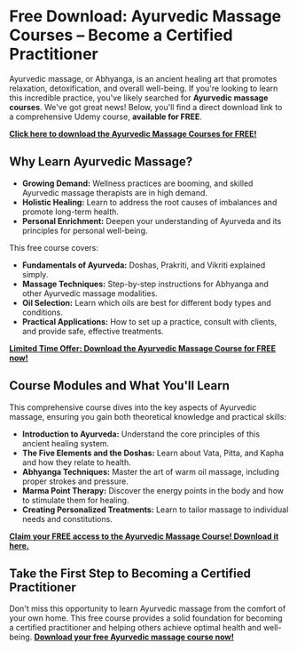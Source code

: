 # Free Download: Ayurvedic Massage Courses – Become a Certified Practitioner

Ayurvedic massage, or Abhyanga, is an ancient healing art that promotes relaxation, detoxification, and overall well-being. If you're looking to learn this incredible practice, you've likely searched for **Ayurvedic massage courses**. We've got great news! Below, you'll find a direct download link to a comprehensive Udemy course, **available for FREE**.

[**Click here to download the Ayurvedic Massage Courses for FREE!**](https://udemywork.com/ayurvedic-massage-courses)

## Why Learn Ayurvedic Massage?

*   **Growing Demand:** Wellness practices are booming, and skilled Ayurvedic massage therapists are in high demand.
*   **Holistic Healing:** Learn to address the root causes of imbalances and promote long-term health.
*   **Personal Enrichment:** Deepen your understanding of Ayurveda and its principles for personal well-being.

This free course covers:

*   **Fundamentals of Ayurveda:** Doshas, Prakriti, and Vikriti explained simply.
*   **Massage Techniques:** Step-by-step instructions for Abhyanga and other Ayurvedic massage modalities.
*   **Oil Selection:** Learn which oils are best for different body types and conditions.
*   **Practical Applications:** How to set up a practice, consult with clients, and provide safe, effective treatments.

[**Limited Time Offer: Download the Ayurvedic Massage Course for FREE now!**](https://udemywork.com/ayurvedic-massage-courses)

## Course Modules and What You'll Learn

This comprehensive course dives into the key aspects of Ayurvedic massage, ensuring you gain both theoretical knowledge and practical skills:

*   **Introduction to Ayurveda:** Understand the core principles of this ancient healing system.
*   **The Five Elements and the Doshas:** Learn about Vata, Pitta, and Kapha and how they relate to health.
*   **Abhyanga Techniques:** Master the art of warm oil massage, including proper strokes and pressure.
*   **Marma Point Therapy:** Discover the energy points in the body and how to stimulate them for healing.
*   **Creating Personalized Treatments:** Learn to tailor massage to individual needs and constitutions.

[**Claim your FREE access to the Ayurvedic Massage Course! Download it here.**](https://udemywork.com/ayurvedic-massage-courses)

## Take the First Step to Becoming a Certified Practitioner

Don't miss this opportunity to learn Ayurvedic massage from the comfort of your own home. This free course provides a solid foundation for becoming a certified practitioner and helping others achieve optimal health and well-being. **[Download your free Ayurvedic massage course now!](https://udemywork.com/ayurvedic-massage-courses)**
